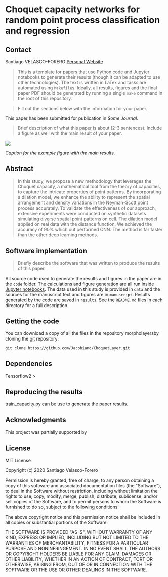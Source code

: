 # Choquet capacity networks for random point process classification and regression

<!-- CONTACT -->
## Contact
Santiago VELASCO-FORERO
[Personal Website](https://people.cmm.minesparis.psl.eu/users/velasco/)


> This is a template for papers that use Python code and Jupyter notebooks to
> generate their results (though it can be adapted to use other technologies).
> The text is written in LaTex and tasks are automated using `Makefile`s.
> Ideally, all results, figures and the final paper PDF should be generated by
> running a single `make` command in the root of this repository.

> Fill out the sections below with the information for your paper.

This paper has been submitted for publication in *Some Journal*.

> Brief description of what this paper is about (2-3 sentences). Include a
> figure as well with the main result of your paper.

![](manuscript/figures/hawaii-trend.png)

*Caption for the example figure with the main results.*


## Abstract

> In this study, we propose a new methodology that leverages the Choquet capacity, a mathematical tool from the theory of capacities, to capture the intricate properties of point patterns. By incorporating a dilation model, we enhance the ability to represent the spatial arrangement and density variations in the Neyman-Scott point process accurately. To validate the effectiveness of our approach, extensive experiments were conducted on synthetic datasets simulating diverse spatial point patterns on cell. The dilation model applied on real data with the distance function. We achieved the accuracy of $90\%$ which out performed CNN. The method is far faster than the other deep learning methods.


## Software implementation

> Briefly describe the software that was written to produce the results of this
> paper.

All source code used to generate the results and figures in the paper are in
the `code` folder.
The calculations and figure generation are all run inside
[Jupyter notebooks](http://jupyter.org/).
The data used in this study is provided in `data` and the sources for the
manuscript text and figures are in `manuscript`.
Results generated by the code are saved in `results`.
See the `README.md` files in each directory for a full description.


## Getting the code

You can download a copy of all the files in the repository morpholayersby cloning the
[git](https://git-scm.com/) repository:

    git clone https://github.com/Jacobiano/ChoquetLayer.git



## Dependencies

Tensorflow2 >


## Reproducing the results

train_capacity.py can be use to generate the paper results.


<!-- ACKNOWLEDGMENTS -->
## Acknowledgments

This project was partially supported by



## License

MIT License

Copyright (c) 2020 Santiago Velasco-Forero

Permission is hereby granted, free of charge, to any person obtaining a copy
of this software and associated documentation files (the "Software"), to deal
in the Software without restriction, including without limitation the rights
to use, copy, modify, merge, publish, distribute, sublicense, and/or sell
copies of the Software, and to permit persons to whom the Software is
furnished to do so, subject to the following conditions:

The above copyright notice and this permission notice shall be included in all
copies or substantial portions of the Software.

THE SOFTWARE IS PROVIDED "AS IS", WITHOUT WARRANTY OF ANY KIND, EXPRESS OR
IMPLIED, INCLUDING BUT NOT LIMITED TO THE WARRANTIES OF MERCHANTABILITY,
FITNESS FOR A PARTICULAR PURPOSE AND NONINFRINGEMENT. IN NO EVENT SHALL THE
AUTHORS OR COPYRIGHT HOLDERS BE LIABLE FOR ANY CLAIM, DAMAGES OR OTHER
LIABILITY, WHETHER IN AN ACTION OF CONTRACT, TORT OR OTHERWISE, ARISING FROM,
OUT OF OR IN CONNECTION WITH THE SOFTWARE OR THE USE OR OTHER DEALINGS IN THE
SOFTWARE.

